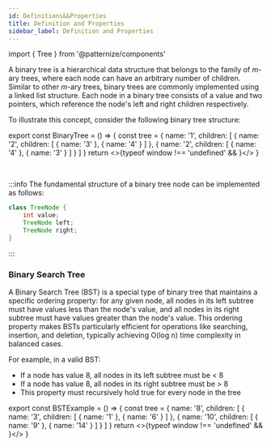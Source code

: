```yaml
--- 
id: Definitions&&Properties
title: Definition and Properties
sidebar_label: Definition and Properties
---
```


import { Tree } from '@patternize/components'

A binary tree is a hierarchical data structure that belongs to the family of *m*-ary trees, where each node can have an arbitrary number of children. Similar to other *m*-ary trees, binary trees are commonly implemented using a linked list structure. Each node in a binary tree consists of a value and two pointers, which reference the node's left and right children respectively.

To illustrate this concept, consider the following binary tree structure:

export const BinaryTree = () => {
    const tree = {
        name: '1',
        children: [
            {
                name: '2',
                children: [
                    {
                        name: '3'
                    },
                    {
                        name: '4'
                    }
                ]
            },
            {
                name: '2', 
                children: [
                    {
                        name: '4'
                    },
                    {
                        name: '3'
                    }
                ]
            }
        ]
    }
    return <>{typeof window !== 'undefined' &&  <Tree inputData={tree} maxHeight={250}/>}</>
}

<BinaryTree />
<br/>

:::info
The fundamental structure of a binary tree node can be implemented as follows:

```java
class TreeNode {
    int value;
    TreeNode left;
    TreeNode right;
}
```

:::

### Binary Search Tree
A Binary Search Tree (BST) is a special type of binary tree that maintains a specific ordering property: for any given node, all nodes in its left subtree must have values less than the node's value, and all nodes in its right subtree must have values greater than the node's value. This ordering property makes BSTs particularly efficient for operations like searching, insertion, and deletion, typically achieving O(log n) time complexity in balanced cases.

For example, in a valid BST:
- If a node has value 8, all nodes in its left subtree must be < 8
- If a node has value 8, all nodes in its right subtree must be > 8
- This property must recursively hold true for every node in the tree


export const BSTExample = () => {
    const tree = {
        name: '8',
        children: [
            {
                name: '3',
                children: [
                    {
                        name: '1'
                    },
                    {
                        name: '6'
                    }
                ]
            },
            {
                name: '10',
                children: [
                    {
                        name: '9'
                    },
                    {
                        name: '14'
                    }
                ]
            }
        ]
    }
    return <>{typeof window !== 'undefined' &&  <Tree inputData={tree} maxHeight={250}/>}</>
}

<BSTExample />
